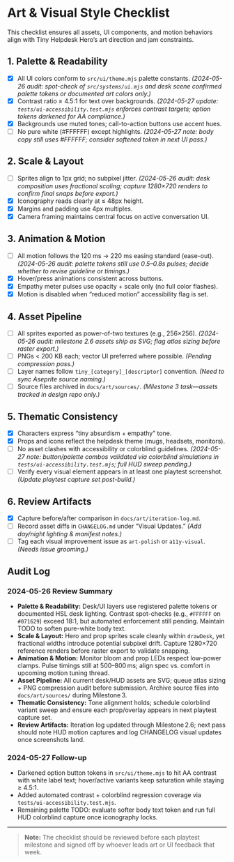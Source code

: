 # Art & Visual Style Checklist

This checklist ensures all assets, UI components, and motion behaviors align with Tiny Helpdesk Hero’s art direction and jam constraints.

## 1. Palette & Readability
- [x] All UI colors conform to `src/ui/theme.mjs` palette constants. *(2024-05-26 audit: spot-check of `src/systems/ui.mjs` and desk scene confirmed palette tokens or documented art colors only.)*  
- [x] Contrast ratio ≥ 4.5:1 for text over backgrounds. *(2024-05-27 update: `tests/ui-accessibility.test.mjs` enforces contrast targets; option tokens darkened for AA compliance.)*  
- [x] Backgrounds use muted tones; call-to-action buttons use accent hues.  
- [ ] No pure white (#FFFFFF) except highlights. *(2024-05-27 note: body copy still uses #FFFFFF; consider softened token in next UI pass.)*  

## 2. Scale & Layout
- [ ] Sprites align to 1px grid; no subpixel jitter. *(2024-05-26 audit: desk composition uses fractional scaling; capture 1280×720 renders to confirm final snaps before export.)*  
- [x] Iconography reads clearly at ≤ 48px height.  
- [x] Margins and padding use 4px multiples.  
- [x] Camera framing maintains central focus on active conversation UI.  

## 3. Animation & Motion
- [ ] All motion follows the 120 ms → 220 ms easing standard (ease-out). *(2024-05-26 audit: palette tokens still use 0.5–0.8s pulses; decide whether to revise guideline or timings.)*  
- [x] Hover/press animations consistent across buttons.  
- [x] Empathy meter pulses use opacity + scale only (no full color flashes).  
- [x] Motion is disabled when “reduced motion” accessibility flag is set.  

## 4. Asset Pipeline
- [ ] All sprites exported as power-of-two textures (e.g., 256×256). *(2024-05-26 audit: milestone 2.6 assets ship as SVG; flag atlas sizing before raster export.)*  
- [ ] PNGs < 200 KB each; vector UI preferred where possible. *(Pending compression pass.)*  
- [ ] Layer names follow `tiny_[category]_[descriptor]` convention. *(Need to sync Aseprite source naming.)*  
- [ ] Source files archived in `docs/art/sources/`. *(Milestone 3 task—assets tracked in design repo only.)*  

## 5. Thematic Consistency
- [x] Characters express “tiny absurdism + empathy” tone.  
- [x] Props and icons reflect the helpdesk theme (mugs, headsets, monitors).  
- [ ] No asset clashes with accessibility or colorblind guidelines. *(2024-05-27 note: button/palette combos validated via colorblind simulations in `tests/ui-accessibility.test.mjs`; full HUD sweep pending.)*  
- [ ] Verify every visual element appears in at least one playtest screenshot. *(Update playtest capture set post-build.)*  

## 6. Review Artifacts
- [x] Capture before/after comparison in `docs/art/iteration-log.md`.  
- [ ] Record asset diffs in `CHANGELOG.md` under “Visual Updates.” *(Add day/night lighting & manifest notes.)*  
- [ ] Tag each visual improvement issue as `art-polish` or `a11y-visual`. *(Needs issue grooming.)*  

## Audit Log

### 2024-05-26 Review Summary
- **Palette & Readability:** Desk/UI layers use registered palette tokens or documented HSL desk lighting. Contrast spot-checks (e.g., `#FFFFFF` on `#071629`) exceed 18:1, but automated enforcement still pending. Maintain TODO to soften pure-white body text.
- **Scale & Layout:** Hero and prop sprites scale cleanly within `drawDesk`, yet fractional widths introduce potential subpixel drift. Capture 1280×720 reference renders before raster export to validate snapping.
- **Animation & Motion:** Monitor bloom and prop LEDs respect low-power clamps. Pulse timings still at 500–800 ms; align spec vs. comfort in upcoming motion tuning thread.
- **Asset Pipeline:** All current desk/HUD assets are SVG; queue atlas sizing + PNG compression audit before submission. Archive source files into `docs/art/sources/` during Milestone 3.
- **Thematic Consistency:** Tone alignment holds; schedule colorblind variant sweep and ensure each prop/overlay appears in next playtest capture set.
- **Review Artifacts:** Iteration log updated through Milestone 2.6; next pass should note HUD motion captures and log CHANGELOG visual updates once screenshots land.

### 2024-05-27 Follow-up
- Darkened option button tokens in `src/ui/theme.mjs` to hit AA contrast with white label text; hover/active variants keep saturation while staying ≥ 4.5:1.
- Added automated contrast + colorblind regression coverage via `tests/ui-accessibility.test.mjs`.
- Remaining palette TODO: evaluate softer body text token and run full HUD colorblind capture once iconography locks.

---

> **Note:** The checklist should be reviewed before each playtest milestone and signed off by whoever leads art or UI feedback that week.
